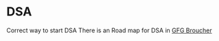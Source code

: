 # DSA
Correct way to start DSA
There is an Road map for DSA in [GFG Broucher](https://github.com/s4shantanu/DSA/blob/main/GFG_Broucher.pdf)
